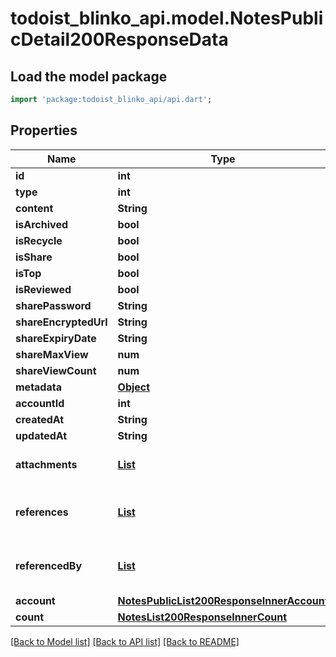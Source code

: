 # todoist_blinko_api.model.NotesPublicDetail200ResponseData

## Load the model package
```dart
import 'package:todoist_blinko_api/api.dart';
```

## Properties
Name | Type | Description | Notes
------------ | ------------- | ------------- | -------------
**id** | **int** |  | 
**type** | **int** |  | 
**content** | **String** |  | 
**isArchived** | **bool** |  | 
**isRecycle** | **bool** |  | 
**isShare** | **bool** |  | 
**isTop** | **bool** |  | 
**isReviewed** | **bool** |  | 
**sharePassword** | **String** |  | 
**shareEncryptedUrl** | **String** |  | [optional] 
**shareExpiryDate** | **String** |  | [optional] 
**shareMaxView** | **num** |  | [optional] 
**shareViewCount** | **num** |  | [optional] 
**metadata** | [**Object**](.md) |  | [optional] 
**accountId** | **int** |  | 
**createdAt** | **String** |  | 
**updatedAt** | **String** |  | 
**attachments** | [**List<NotesList200ResponseInnerAttachmentsInner>**](NotesList200ResponseInnerAttachmentsInner.md) |  | [default to const []]
**references** | [**List<NotesList200ResponseInnerReferencesInner>**](NotesList200ResponseInnerReferencesInner.md) |  | [optional] [default to const []]
**referencedBy** | [**List<NotesList200ResponseInnerReferencedByInner>**](NotesList200ResponseInnerReferencedByInner.md) |  | [optional] [default to const []]
**account** | [**NotesPublicList200ResponseInnerAccount**](NotesPublicList200ResponseInnerAccount.md) |  | [optional] 
**count** | [**NotesList200ResponseInnerCount**](NotesList200ResponseInnerCount.md) |  | 

[[Back to Model list]](../README.md#documentation-for-models) [[Back to API list]](../README.md#documentation-for-api-endpoints) [[Back to README]](../README.md)


